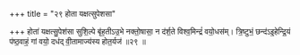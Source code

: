 +++
title = "२९ होता यक्षत्सुपेशसा"

+++
होता॑ यक्षत्सु॒पेश॑सा सुशि॒ल्पे बृ॑ह॒तीऽउ॒भे नक्तो॒षासा॒ न द॑र्श॒ते विश्व॒मिन्द्रं॑ वयो॒धस॑म्। त्रि॒ष्टुभं॒ छन्द॑ऽइ॒हेन्द्रि॒यं प॑ष्ठ॒वाहं॒ गां वयो॒ दध॑द् वी॒तामाज्य॑स्य होत॒र्यज॑ ॥२९ ॥